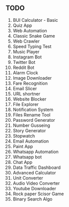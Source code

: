 ## TODO
1. BUI Calculator - Basic
2. Quiz App
3. Web Automation
4. Classic Snake Game
5. Web Crawler
6. Speed Typing Test
7. Music Player
8. Instagram Bot
9. Twitter Bot
10. Reddit Bot
11. Alarm Clock
12. Image Downloader
13. Fare Recognition
14. Email Slicer
15. URL shortner
16. Website Blocker
17. File Explorer
18. Notification System
19. Files Rename Tool
20. Password Generator
21. Number Gusseing
22. Story Generator
23. Stopwatch
24. Email Automation
25. Paint App
26. Whatsapp Automation
27. Whatsapp bot
28. Chat App
29. Data Traffic Dashboard
30. Advanced Calculator
31. Unit Converter
32. Audio Video Converter
33. Youtube Downloader
34. Rock paper Scisor Game
35. Binary Search Algo